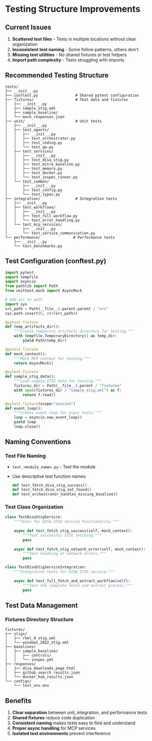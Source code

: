 # Testing Structure Improvements

## Current Issues

1. **Scattered test files** - Tests in multiple locations without clear organization
2. **Inconsistent test naming** - Some follow patterns, others don't
3. **Missing test utilities** - No shared fixtures or test helpers
4. **Import path complexity** - Tests struggling with imports

## Recommended Testing Structure

```
tests/
├── __init__.py
├── conftest.py                 # Shared pytest configuration
├── fixtures/                   # Test data and fixtures
│   ├── __init__.py
│   ├── sample_stig.xml
│   ├── sample_baseline/
│   └── mock_responses.json
├── unit/                       # Unit tests
│   ├── __init__.py
│   ├── test_agents/
│   │   ├── __init__.py
│   │   ├── test_orchestrator.py
│   │   ├── test_coding.py
│   │   └── test_qa.py
│   ├── test_services/
│   │   ├── __init__.py
│   │   ├── test_disa_stig.py
│   │   ├── test_mitre_baseline.py
│   │   ├── test_memory.py
│   │   ├── test_docker.py
│   │   └── test_inspec_runner.py
│   └── test_common/
│       ├── __init__.py
│       ├── test_config.py
│       └── test_types.py
├── integration/                # Integration tests
│   ├── __init__.py
│   ├── test_workflows/
│   │   ├── __init__.py
│   │   ├── test_full_workflow.py
│   │   └── test_error_handling.py
│   └── test_mcp_services/
│       ├── __init__.py
│       └── test_service_communication.py
└── performance/               # Performance tests
    ├── __init__.py
    └── test_benchmarks.py
```

## Test Configuration (conftest.py)

```python
import pytest
import tempfile
import asyncio
from pathlib import Path
from unittest.mock import AsyncMock

# Add src to path
import sys
src_path = Path(__file__).parent.parent / "src"
sys.path.insert(0, str(src_path))

@pytest.fixture
def temp_artifacts_dir():
    """Create temporary artifacts directory for testing."""
    with tempfile.TemporaryDirectory() as temp_dir:
        yield Path(temp_dir)

@pytest.fixture
def mock_context():
    """Mock MCP context for testing."""
    return AsyncMock()

@pytest.fixture
def sample_stig_data():
    """Load sample STIG data for testing."""
    fixtures_dir = Path(__file__).parent / "fixtures"
    with open(fixtures_dir / "sample_stig.xml") as f:
        return f.read()

@pytest.fixture(scope="session")
def event_loop():
    """Create event loop for async tests."""
    loop = asyncio.new_event_loop()
    yield loop
    loop.close()
```

## Naming Conventions

### Test File Naming

- `test_<module_name>.py` - Test the module
- Use descriptive test function names:

  ```python
  def test_fetch_disa_stig_success()
  def test_fetch_disa_stig_not_found()
  def test_orchestrator_handles_missing_baseline()
  ```

### Test Class Organization

```python
class TestDisaStigService:
    """Tests for DISA STIG service functionality."""
    
    async def test_fetch_stig_success(self, mock_context):
        """Test successful STIG fetching."""
        pass
    
    async def test_fetch_stig_network_error(self, mock_context):
        """Test handling of network errors."""
        pass

class TestDisaStigServiceIntegration:
    """Integration tests for DISA STIG service."""
    
    async def test_full_fetch_and_extract_workflow(self):
        """Test the complete fetch and extract process."""
        pass
```

## Test Data Management

### Fixtures Directory Structure

```
fixtures/
├── stigs/
│   ├── rhel_9_stig.xml
│   └── windows_2022_stig.xml
├── baselines/
│   ├── sample_baseline/
│   │   ├── controls/
│   │   └── inspec.yml
├── responses/
│   ├── disa_downloads_page.html
│   ├── github_search_results.json
│   └── docker_hub_results.json
└── configs/
    └── test_env.env
```

## Benefits

1. **Clear separation** between unit, integration, and performance tests
2. **Shared fixtures** reduce code duplication
3. **Consistent naming** makes tests easy to find and understand
4. **Proper async handling** for MCP services
5. **Isolated test environments** prevent interference
